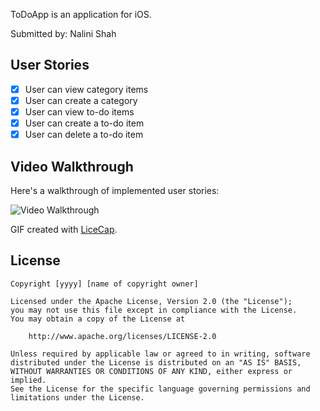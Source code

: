 
ToDoApp is an application for iOS.

Submitted by: Nalini Shah

## User Stories

* [X] User can view category items
* [X] User can create a category
* [X] User can view to-do items
* [X] User can create a to-do item
* [X] User can delete a to-do item

## Video Walkthrough 

Here's a walkthrough of implemented user stories:

<img src='http://i.imgur.com/TB92Dpp.gif' title='Video Walkthrough' width='' alt='Video Walkthrough' />

GIF created with [LiceCap](http://www.cockos.com/licecap/).


## License

    Copyright [yyyy] [name of copyright owner]

    Licensed under the Apache License, Version 2.0 (the "License");
    you may not use this file except in compliance with the License.
    You may obtain a copy of the License at

        http://www.apache.org/licenses/LICENSE-2.0

    Unless required by applicable law or agreed to in writing, software
    distributed under the License is distributed on an "AS IS" BASIS,
    WITHOUT WARRANTIES OR CONDITIONS OF ANY KIND, either express or implied.
    See the License for the specific language governing permissions and
    limitations under the License.
